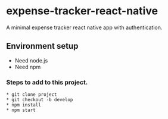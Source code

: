 # expense-tracker-react-native
A minimal expense tracker react native app with authentication.

## Environment setup
- Need node.js 
- Need npm

### Steps to add to this project.
```
* git clone project
* git checkout -b develop
* npm install
* npm start
```
